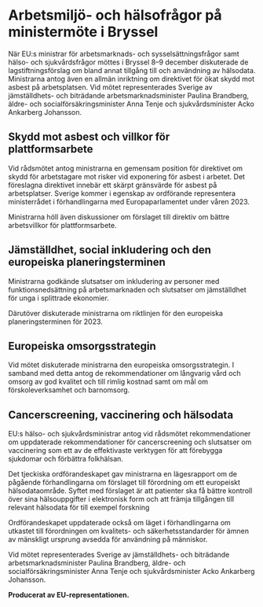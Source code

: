 # Arbetsmiljö- och hälsofrågor på ministermöte i Bryssel

När EU:s ministrar för arbetsmarknads- och sysselsättningsfrågor samt hälso- och sjukvårdsfrågor möttes i Bryssel 8–9 december diskuterade de lagstiftningsförslag om bland annat tillgång till och användning av hälsodata. Ministrarna antog även en allmän inriktning om direktivet för ökat skydd mot asbest på arbetsplatsen. Vid mötet representerades Sverige av jämställdhets- och biträdande arbetsmarknadsminister Paulina Brandberg, äldre- och socialförsäkringsminister Anna Tenje och sjukvårdsminister Acko Ankarberg Johansson.

## Skydd mot asbest och villkor för plattformsarbete

Vid rådsmötet antog ministrarna en gemensam position för direktivet om skydd för arbetstagare mot risker vid exponering för asbest i arbetet. Det föreslagna direktivet innebär ett skärpt gränsvärde för asbest på arbetsplatser. Sverige kommer i egenskap av ordförande representera ministerrådet i förhandlingarna med Europaparlamentet under våren 2023.

Ministrarna höll även diskussioner om förslaget till direktiv om bättre arbetsvillkor för plattformsarbete.

## Jämställdhet, social inkludering och den europeiska planeringsterminen

Ministrarna godkände slutsatser om inkludering av personer med funktionsnedsättning på arbetsmarknaden och slutsatser om jämställdhet för unga i splittrade ekonomier.

Därutöver diskuterade ministrarna om riktlinjen för den europeiska planeringsterminen för 2023.

## Europeiska omsorgsstrategin

Vid mötet diskuterade ministrarna den europeiska omsorgsstrategin. I samband med detta antog de rekommendationer om långvarig vård och omsorg av god kvalitet och till rimlig kostnad samt om mål om förskoleverksamhet och barnomsorg.

## Cancerscreening, vaccinering och hälsodata

EU:s hälso- och sjukvårdsministrar antog vid rådsmötet rekommendationer om uppdaterade rekommendationer för cancerscreening och slutsatser om vaccinering som ett av de effektivaste verktygen för att förebygga sjukdomar och förbättra folkhälsan.

Det tjeckiska ordförandeskapet gav ministrarna en lägesrapport om de pågående förhandlingarna om förslaget till förordning om ett europeiskt hälsodataområde. Syftet med förslaget är att patienter ska få bättre kontroll över sina hälsouppgifter i elektronisk form och att främja tillgången till relevant hälsodata för till exempel forskning

Ordförandeskapet uppdaterade också om läget i förhandlingarna om utkastet till förordningen om kvalitets- och säkerhetsstandarder för ämnen av mänskligt ursprung avsedda för användning på människor.

Vid mötet representerades Sverige av jämställdhets- och biträdande arbetsmarknadsminister Paulina Brandberg, äldre- och socialförsäkringsminister Anna Tenje och sjukvårdsminister Acko Ankarberg Johansson.

**Producerat av EU-representationen.**
